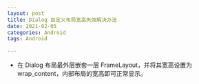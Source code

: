 ```yaml
---
layout: post
title: Dialog 自定义布局宽高失效解决办法
date: 2021-02-05
categories: Android
tags: Android

---
```


- 在 Dialog 布局最外层嵌套一层 FrameLayout，并将其宽高设置为 wrap_content，内部布局的宽高即可正常显示。